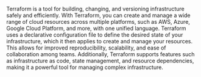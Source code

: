 Terraform is a tool for building, changing, and versioning infrastructure safely and efficiently. With Terraform, you can create and manage a wide range of cloud resources across multiple platforms, such as AWS, Azure, Google Cloud Platform, and more, with one unified language. Terraform uses a declarative configuration file to define the desired state of your infrastructure, which it then applies to create and manage your resources. This allows for improved reproducibility, scalability, and ease of collaboration among teams. Additionally, Terraform supports features such as infrastructure as code, state management, and resource dependencies, making it a powerful tool for managing complex infrastructure.
